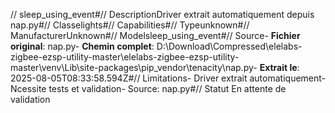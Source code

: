// sleep_using_event#// DescriptionDriver extrait automatiquement depuis nap.py#// Classelights#// Capabilities#// Typeunknown#// ManufacturerUnknown#// Modelsleep_using_event#// Source- **Fichier original**: nap.py- **Chemin complet**: D:\Download\Compressed\elelabs-zigbee-ezsp-utility-master\elelabs-zigbee-ezsp-utility-master\venv\Lib\site-packages\pip\_vendor\tenacity\nap.py- **Extrait le**: 2025-08-05T08:33:58.594Z#// Limitations- Driver extrait automatiquement- Ncessite tests et validation- Source: nap.py#// Statut En attente de validation